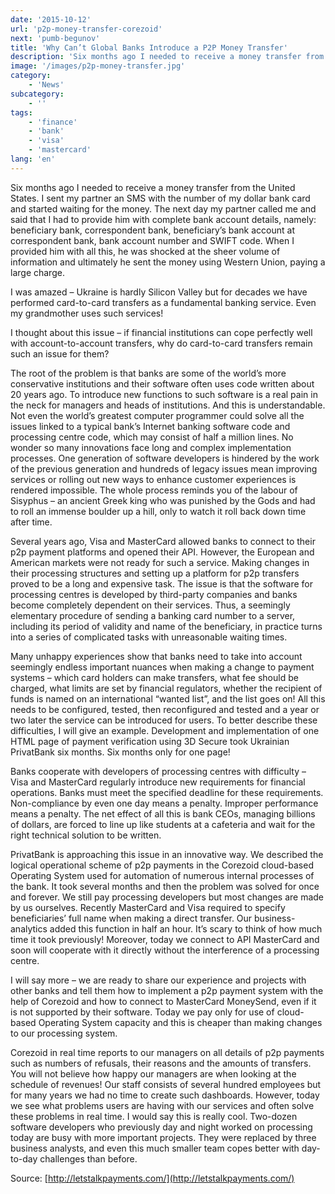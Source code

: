 ```yaml
---
date: '2015-10-12'
url: 'p2p-money-transfer-corezoid'
next: 'pumb-begunov'
title: 'Why Can’t Global Banks Introduce a P2P Money Transfer'
description: 'Six months ago I needed to receive a money transfer from the United States. I sent my partner an SMS with the number of my dollar bank card and started waiting for the money'
image: '/images/p2p-money-transfer.jpg'
category:
    - 'News'
subcategory:
	- ''
tags:
    - 'finance'
    - 'bank'
    - 'visa'
    - 'mastercard'
lang: 'en'
---
```


Six months ago I needed to receive a money transfer from the United States. I sent my partner an SMS with the number of my dollar bank card and started waiting for the money. The next day my partner called me and said that I had to provide him with complete bank account details, namely: beneficiary bank, correspondent bank, beneficiary’s bank account at correspondent bank, bank account number and SWIFT code. When I provided him with all this, he was shocked at the sheer volume of information and ultimately he sent the money using Western Union, paying a large charge.

I was amazed – Ukraine is hardly Silicon Valley but for decades we have performed card-to-card transfers as a fundamental banking service. Even my grandmother uses such services!

I thought about this issue – if financial institutions can cope perfectly well with account-to-account transfers, why do card-to-card transfers remain such an issue for them?

The root of the problem is that banks are some of the world’s more conservative institutions and their software often uses code written about 20 years ago. To introduce new functions to such software is a real pain in the neck for managers and heads of institutions. And this is understandable. Not even the world’s greatest computer programmer could solve all the issues linked to a typical bank’s Internet banking software code and processing centre code, which may consist of half a million lines. No wonder so many innovations face long and complex implementation processes. One generation of software developers is hindered by the work of the previous generation and hundreds of legacy issues mean improving services or rolling out new ways to enhance customer experiences is rendered impossible. The whole process reminds you of the labour of Sisyphus – an ancient Greek king who was punished by the Gods and had to roll an immense boulder up a hill, only to watch it roll back down time after time.

Several years ago, Visa and MasterCard allowed banks to connect to their p2p payment platforms and opened their API. However, the European and American markets were not ready for such a service. Making changes in their processing structures and setting up a platform for p2p transfers proved to be a long and expensive task. The issue is that the software for processing centres is developed by third-party companies and banks become completely dependent on their services. Thus, a seemingly elementary procedure of sending a banking card number to a server, including its period of validity and name of the beneficiary, in practice turns into a series of complicated tasks with unreasonable waiting times.

Many unhappy experiences show that banks need to take into account seemingly endless important nuances when making a change to payment systems – which card holders can make transfers, what fee should be charged, what limits are set by financial regulators, whether the recipient of funds is named on an international “wanted list”, and the list goes on! All this needs to be configured, tested, then reconfigured and tested and a year or two later the service can be introduced for users. To better describe these difficulties, I will give an example. Development and implementation of one HTML page of payment verification using 3D Secure took Ukrainian PrivatBank six months. Six months only for one page!

Banks cooperate with developers of processing centres with difficulty – Visa and MasterCard regularly introduce new requirements for financial operations. Banks must meet the specified deadline for these requirements. Non-compliance by even one day means a penalty. Improper performance means a penalty. The net effect of all this is bank CEOs, managing billions of dollars, are forced to line up like students at a cafeteria and wait for the right technical solution to be written.

PrivatBank is approaching this issue in an innovative way. We described the logical operational scheme of p2p payments in the Corezoid cloud-based Operating System used for automation of numerous internal processes of the bank. It took several months and then the problem was solved for once and forever. We still pay processing developers but most changes are made by us ourselves. Recently MasterCard and Visa required to specify beneficiaries’ full name when making a direct transfer. Our business-analytics added this function in half an hour. It’s scary to think of how much time it took previously! Moreover, today we connect to API MasterCard and soon will cooperate with it directly without the interference of a processing centre.

I will say more – we are ready to share our experience and projects with other banks and tell them how to implement a p2p payment system with the help of Corezoid and how to connect to MasterCard MoneySend, even if it is not supported by their software. Today we pay only for use of cloud-based Operating System capacity and this is cheaper than making changes to our processing system.

Corezoid in real time reports to our managers on all details of p2p payments such as numbers of refusals, their reasons and the amounts of transfers. You will not believe how happy our managers are when looking at the schedule of revenues! Our staff consists of several hundred employees but for many years we had no time to create such dashboards. However, today we see what problems users are having with our services and often solve these problems in real time. I would say this is really cool. Two-dozen software developers who previously day and night worked on processing today are busy with more important projects. They were replaced by three business analysts, and even this much smaller team copes better with day-to-day challenges than before.

Source: [http://letstalkpayments.com/](http://letstalkpayments.com/)
